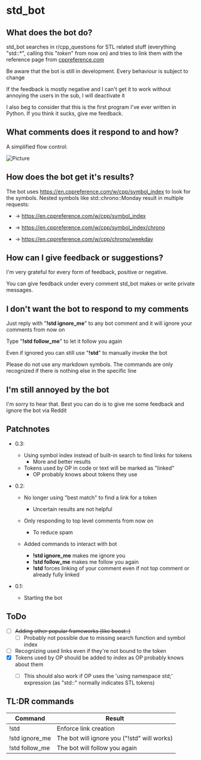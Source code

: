 # std_bot

## What does the bot do?
std_bot searches in r/cpp_questions for STL related stuff (everything "std::\*", calling this "*token*" from now on) and tries to link them with the reference page from [cppreference.com](https://en.cppreference.com/w/)

Be aware that the bot is still in development. Every behaviour is subject to change

If the feedback is mostly negative and I can't get it to work without annoying the users in the sub, I will deactivate it

I also beg to consider that this is the first program I've ever written in Python. If you think it sucks, give me feedback.

## What comments does it respond to and how?

A simplified flow control:

![Picture](https://github.com/Narase33/std_bot/blob/main/ControlFlow.bmp)

## How does the bot get it's results?

The bot uses https://en.cppreference.com/w/cpp/symbol_index to look for the symbols. Nested symbols like std::chrono::Monday result in multiple requests:

- -> https://en.cppreference.com/w/cpp/symbol_index

- -> https://en.cppreference.com/w/cpp/symbol_index/chrono

- -> https://en.cppreference.com/w/cpp/chrono/weekday

## How can I give feedback or suggestions?

I'm very grateful for every form of feedback, positive or negative.

You can give feedback under every comment std_bot makes or write private messages.

## I don't want the bot to respond to my comments

Just reply with "**!std ignore_me**" to any bot comment and it will ignore your comments from now on

Type "**!std follow_me**" to let it follow you again

Even if ignored you can still use "**!std**" to manually invoke the bot

Please do not use any markdown symbols. The commands are only recognized if there is nothing else in the specific line

## I'm still annoyed by the bot

I'm sorry to hear that. Best you can do is to give me some feedback and ignore the bot via Reddit

## Patchnotes

- 0.3:

  - Using symbol index instead of built-in search to find links for tokens
    - More and better results
  - Tokens used by OP in code or text will be marked as "linked"
    - OP probably knows about tokens they use

- 0.2:

  - No longer using "best match" to find a link for a token
    - Uncertain results are not helpful

  - Only responding to top level comments from now on
    - To reduce spam
  - Added commands to interact with bot
    - **!std ignore_me** makes me ignore you
    - **!std follow_me** makes me follow you again
    - **!std** forces linking of your comment even if not top comment or already fully linked

- 0.1:

  - Starting the bot

## ToDo

- [ ] ~~Adding other popular frameworks (like boost::)~~
  - [ ] Probably not possible due to missing search function and symbol index
- [ ] Recognizing used links even if they're not bound to the token
- [x] Tokens used by OP should be added to index as OP probably knows about them
  - [ ] This should also work if OP uses the 'using namespace std;' expression (as "std::" normally indicates STL tokens)


## TL:DR commands

| Command        | Result                                      |
| -------------- | ------------------------------------------- |
| !std           | Enforce link creation                       |
| !std ignore_me | The bot will ignore you ("!std" will works) |
| !std follow_me | The bot will follow you again               |

